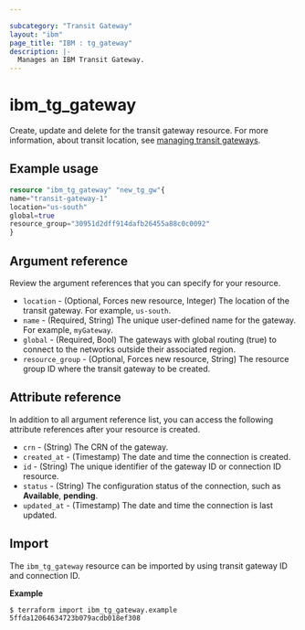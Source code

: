 ```yaml
---

subcategory: "Transit Gateway"
layout: "ibm"
page_title: "IBM : tg_gateway"
description: |-
  Manages an IBM Transit Gateway.
---
```


# ibm_tg_gateway
Create, update and delete for the transit gateway resource. For more information, about transit location, see [managing transit gateways](https://cloud.ibm.com/docs/transit-gateway?topic=transit-gateway-edit-gateway).

## Example usage

```terraform
resource "ibm_tg_gateway" "new_tg_gw"{
name="transit-gateway-1"
location="us-south"
global=true
resource_group="30951d2dff914dafb26455a88c0c0092"
}  
```

## Argument reference
Review the argument references that you can specify for your resource. 

- `location` - (Optional, Forces new resource, Integer) The location of the transit gateway. For example, `us-south`.
- `name` - (Required, String) The unique user-defined name for the gateway. For example, `myGateway`.
- `global` - (Required, Bool) The gateways with global routing (true) to connect to the networks outside their associated region.
- `resource_group` -  (Optional, Forces new resource, String) The resource group ID where the transit gateway to be created.

## Attribute reference
In addition to all argument reference list, you can access the following attribute references after your resource is created.

- `crn` - (String) The CRN of the gateway.
- `created_at` - (Timestamp) The date and time the connection is created. 
- `id` - (String) The unique identifier of the gateway ID or connection ID resource.
- `status` - (String) The configuration status of the connection, such as **Available**, **pending**.
- `updated_at` - (Timestamp) The date and time the connection is last updated.

## Import
The `ibm_tg_gateway` resource can be imported by using transit gateway ID and connection ID.

**Example**

```
$ terraform import ibm_tg_gateway.example 5ffda12064634723b079acdb018ef308
```
